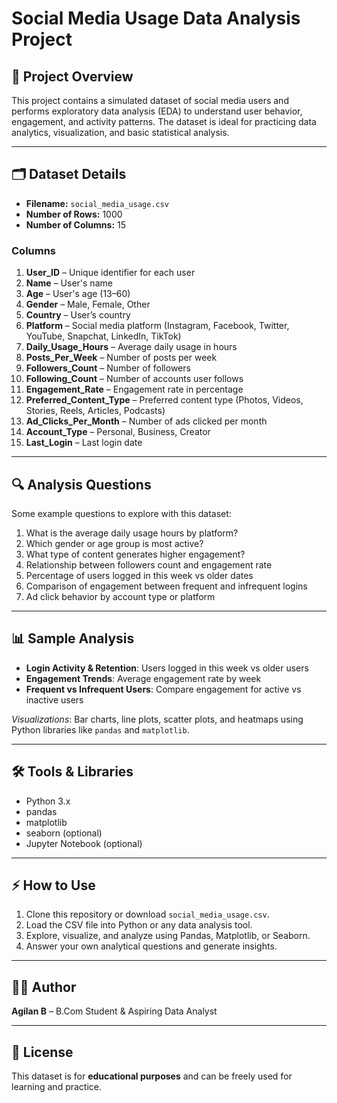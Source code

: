 # Social Media Usage Data Analysis Project

## 📄 Project Overview
This project contains a simulated dataset of social media users and performs exploratory data analysis (EDA) to understand user behavior, engagement, and activity patterns. The dataset is ideal for practicing data analytics, visualization, and basic statistical analysis.

---

## 🗂 Dataset Details
- **Filename:** `social_media_usage.csv`
- **Number of Rows:** 1000
- **Number of Columns:** 15

### Columns
1. **User_ID** – Unique identifier for each user  
2. **Name** – User's name  
3. **Age** – User's age (13–60)  
4. **Gender** – Male, Female, Other  
5. **Country** – User’s country  
6. **Platform** – Social media platform (Instagram, Facebook, Twitter, YouTube, Snapchat, LinkedIn, TikTok)  
7. **Daily_Usage_Hours** – Average daily usage in hours  
8. **Posts_Per_Week** – Number of posts per week  
9. **Followers_Count** – Number of followers  
10. **Following_Count** – Number of accounts user follows  
11. **Engagement_Rate** – Engagement rate in percentage  
12. **Preferred_Content_Type** – Preferred content type (Photos, Videos, Stories, Reels, Articles, Podcasts)  
13. **Ad_Clicks_Per_Month** – Number of ads clicked per month  
14. **Account_Type** – Personal, Business, Creator  
15. **Last_Login** – Last login date

---

## 🔍 Analysis Questions
Some example questions to explore with this dataset:

1. What is the average daily usage hours by platform?  
2. Which gender or age group is most active?  
3. What type of content generates higher engagement?  
4. Relationship between followers count and engagement rate  
5. Percentage of users logged in this week vs older dates  
6. Comparison of engagement between frequent and infrequent logins  
7. Ad click behavior by account type or platform

---

## 📊 Sample Analysis
- **Login Activity & Retention**: Users logged in this week vs older users  
- **Engagement Trends**: Average engagement rate by week  
- **Frequent vs Infrequent Users**: Compare engagement for active vs inactive users

*Visualizations*: Bar charts, line plots, scatter plots, and heatmaps using Python libraries like `pandas` and `matplotlib`.

---

## 🛠 Tools & Libraries
- Python 3.x  
- pandas  
- matplotlib  
- seaborn (optional)  
- Jupyter Notebook (optional)

---

## ⚡ How to Use
1. Clone this repository or download `social_media_usage.csv`.  
2. Load the CSV file into Python or any data analysis tool.  
3. Explore, visualize, and analyze using Pandas, Matplotlib, or Seaborn.  
4. Answer your own analytical questions and generate insights.

---

## 👨‍💻 Author
**Agilan B** – B.Com Student & Aspiring Data Analyst

---

## 📄 License
This dataset is for **educational purposes** and can be freely used for learning and practice.
